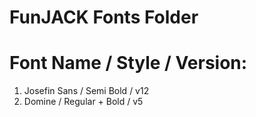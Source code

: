 # FunJACK Fonts Folder

Font Name / Style / Version:
============================
1. Josefin Sans / Semi Bold / v12
2. Domine / Regular + Bold / v5
